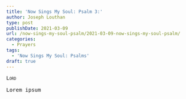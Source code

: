 ```yaml
---
title: 'Now Sings My Soul: Psalm 3:'
author: Joseph Louthan
type: post
publishDate: 2021-03-09
url: /now-sings-my-soul-psalm/2021-03-09-now-sings-my-soul-psalm/
categories:
  - Prayers
tags:
  - 'Now Sings My Soul: Psalms'
draft: true
---
```

<pre>
<div style="font-variant: small-caps;">Lord</div>
Lorem ipsum
</pre>
